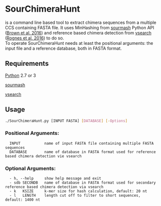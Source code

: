 # SourChimeraHunt
is a command line based tool to extract chimera sequences from a multiple CCS containing FASTA file.
It uses MinHashing from [sourmash](https://github.com/dib-lab/sourmash "sourmash @ Github") Python API ([Brown et al. 2016](https://joss.theoj.org/papers/3d793c6e7db683bee7c03377a4a7f3c9)) and reference based chimera detection from [vsearch](https://github.com/torognes/vsearch "vsearch @ GitHub") ([Rognes et al. 2016](https://peerj.com/articles/2584/)) to do so.\
To operate SourChimeraHunt needs at least the positional arguments: the input file and a reference database, both in FASTA format.


## Requirements
[Python](https://www.python.org/downloads "Download Python") 2.7 or 3

[sourmash](https://github.com/dib-lab/sourmash "sourmash @ Github")

[vsearch](https://github.com/torognes/vsearch "vsearch @ GitHub")


## Usage
```bash
./SourChimeraHunt.py [INPUT FASTA] [DATABASE] [-Options]
```
### Positional Arguments:
```
  INPUT           name of input FASTA file containing multiple FASTA sequences
  DATABASE        name of database in FASTA format used for reference based chimera detection vie vsearch
```

### Optional Arguments:
```
  - h, --help     show help message and exit
  - sdb SECONDB   name of database in FASTA format used for secondary reference based chimera detection via vsearch
  - k   KSIZE     k-mer size for hash calculation, default: 20 nt
  - l   LENGTH    length cut off to filter to short sequences, default: 1400 nt
```
